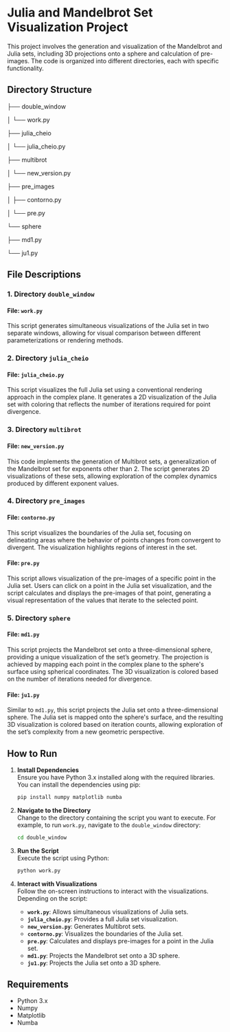 # Julia and Mandelbrot Set Visualization Project

This project involves the generation and visualization of the Mandelbrot and Julia sets, including 3D projections onto a sphere and calculation of pre-images. The code is organized into different directories, each with specific functionality.

## Directory Structure

├── double_window

│ └── work.py

├── julia_cheio

│ └── julia_cheio.py

├── multibrot

│ └── new_version.py

├── pre_images

│ ├── contorno.py

│ └── pre.py

└── sphere

├── md1.py

└── ju1.py


## File Descriptions

### 1. Directory `double_window`
#### File: `work.py`
This script generates simultaneous visualizations of the Julia set in two separate windows, allowing for visual comparison between different parameterizations or rendering methods.

### 2. Directory `julia_cheio`
#### File: `julia_cheio.py`
This script visualizes the full Julia set using a conventional rendering approach in the complex plane. It generates a 2D visualization of the Julia set with coloring that reflects the number of iterations required for point divergence.

### 3. Directory `multibrot`
#### File: `new_version.py`
This code implements the generation of Multibrot sets, a generalization of the Mandelbrot set for exponents other than 2. The script generates 2D visualizations of these sets, allowing exploration of the complex dynamics produced by different exponent values.

### 4. Directory `pre_images`
#### File: `contorno.py`
This script visualizes the boundaries of the Julia set, focusing on delineating areas where the behavior of points changes from convergent to divergent. The visualization highlights regions of interest in the set.

#### File: `pre.py`
This script allows visualization of the pre-images of a specific point in the Julia set. Users can click on a point in the Julia set visualization, and the script calculates and displays the pre-images of that point, generating a visual representation of the values that iterate to the selected point.

### 5. Directory `sphere`
#### File: `md1.py`
This script projects the Mandelbrot set onto a three-dimensional sphere, providing a unique visualization of the set’s geometry. The projection is achieved by mapping each point in the complex plane to the sphere's surface using spherical coordinates. The 3D visualization is colored based on the number of iterations needed for divergence.

#### File: `ju1.py`
Similar to `md1.py`, this script projects the Julia set onto a three-dimensional sphere. The Julia set is mapped onto the sphere's surface, and the resulting 3D visualization is colored based on iteration counts, allowing exploration of the set’s complexity from a new geometric perspective.

## How to Run

1. **Install Dependencies**  
   Ensure you have Python 3.x installed along with the required libraries. You can install the dependencies using pip:
   ```bash
   pip install numpy matplotlib numba
   ```

2. **Navigate to the Directory**  
   Change to the directory containing the script you want to execute. For example, to run `work.py`, navigate to the `double_window` directory:
   ```bash
   cd double_window
   ```

3. **Run the Script**  
   Execute the script using Python:
   ```bash
   python work.py
   ```

4. **Interact with Visualizations**  
   Follow the on-screen instructions to interact with the visualizations. Depending on the script:
   - **`work.py`**: Allows simultaneous visualizations of Julia sets.
   - **`julia_cheio.py`**: Provides a full Julia set visualization.
   - **`new_version.py`**: Generates Multibrot sets.
   - **`contorno.py`**: Visualizes the boundaries of the Julia set.
   - **`pre.py`**: Calculates and displays pre-images for a point in the Julia set.
   - **`md1.py`**: Projects the Mandelbrot set onto a 3D sphere.
   - **`ju1.py`**: Projects the Julia set onto a 3D sphere.

## Requirements

- Python 3.x
- Numpy
- Matplotlib
- Numba
